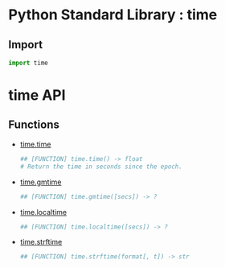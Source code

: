 Python Standard Library : time
==============================

Import
------
```python
import time
```

time API
========

Functions
---------
- [time.time](https://docs.python.org/3/library/time.html#time.time)
    ```python
    ## [FUNCTION] time.time() -> float
    # Return the time in seconds since the epoch.
    ```
- [time.gmtime](https://docs.python.org/3/library/time.html#time.gmtime)
    ```python
    ## [FUNCTION] time.gmtime([secs]) -> ?
    ```
- [time.localtime](https://docs.python.org/3/library/time.html#time.localtime)
    ```python
    ## [FUNCTION] time.localtime([secs]) -> ?
    ```
- [time.strftime](https://docs.python.org/3/library/time.html#time.strftime)
    ```python
    ## [FUNCTION] time.strftime(format[, t]) -> str
    ```